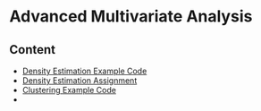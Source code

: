# Advanced Multivariate Analysis

## Content
- [Density Estimation Example Code](./01_density_estimation/)
- [Density Estimation Assignment](./01_assignment/)
- [Clustering Example Code](./02_clustering/)
- 